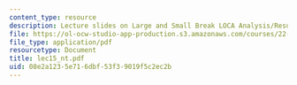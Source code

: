 ```yaml
---
content_type: resource
description: Lecture slides on Large and Small Break LOCA Analysis/Result.
file: https://ol-ocw-studio-app-production.s3.amazonaws.com/courses/22-39-integration-of-reactor-design-operations-and-safety-fall-2006/08e2a1235e716dbf53f39019f5c2ec2b_lec15_nt.pdf
file_type: application/pdf
resourcetype: Document
title: lec15_nt.pdf
uid: 08e2a123-5e71-6dbf-53f3-9019f5c2ec2b
---
```

